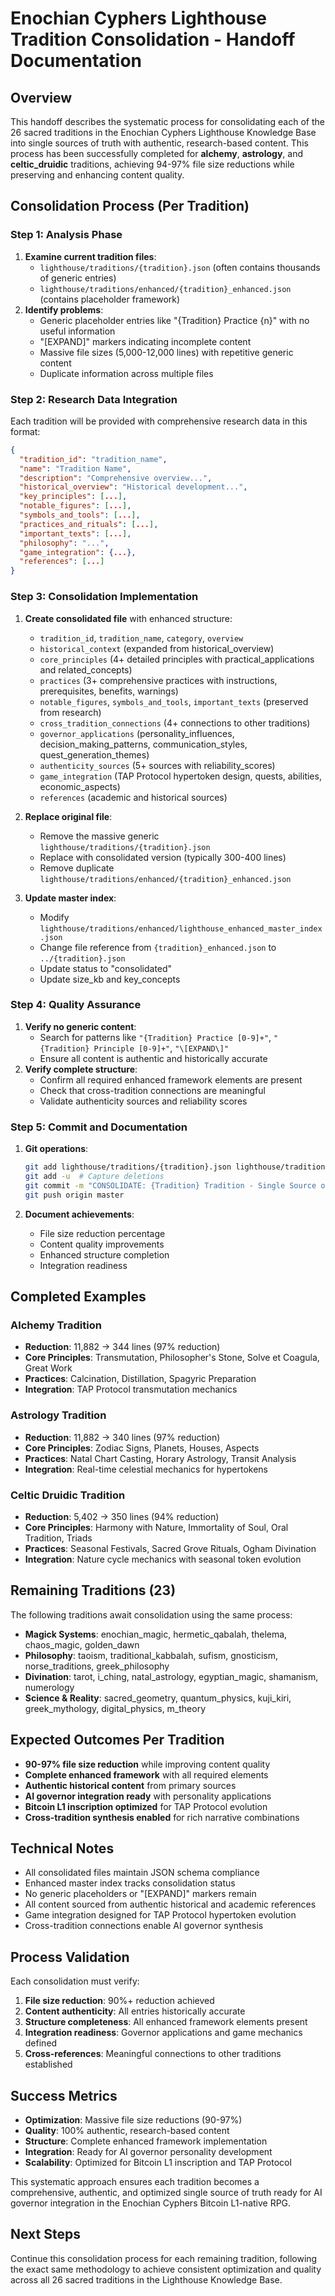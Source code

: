 # Enochian Cyphers Lighthouse Tradition Consolidation - Handoff Documentation

## Overview
This handoff describes the systematic process for consolidating each of the 26 sacred traditions in the Enochian Cyphers Lighthouse Knowledge Base into single sources of truth with authentic, research-based content. This process has been successfully completed for **alchemy**, **astrology**, and **celtic_druidic** traditions, achieving 94-97% file size reductions while preserving and enhancing content quality.

## Consolidation Process (Per Tradition)

### Step 1: Analysis Phase
1. **Examine current tradition files**:
   - `lighthouse/traditions/{tradition}.json` (often contains thousands of generic entries)
   - `lighthouse/traditions/enhanced/{tradition}_enhanced.json` (contains placeholder framework)
2. **Identify problems**:
   - Generic placeholder entries like "{Tradition} Practice {n}" with no useful information
   - "[EXPAND]" markers indicating incomplete content
   - Massive file sizes (5,000-12,000 lines) with repetitive generic content
   - Duplicate information across multiple files

### Step 2: Research Data Integration
Each tradition will be provided with comprehensive research data in this format:
```json
{
  "tradition_id": "tradition_name",
  "name": "Tradition Name",
  "description": "Comprehensive overview...",
  "historical_overview": "Historical development...",
  "key_principles": [...],
  "notable_figures": [...],
  "symbols_and_tools": [...],
  "practices_and_rituals": [...],
  "important_texts": [...],
  "philosophy": "...",
  "game_integration": {...},
  "references": [...]
}
```

### Step 3: Consolidation Implementation
1. **Create consolidated file** with enhanced structure:
   - `tradition_id`, `tradition_name`, `category`, `overview`
   - `historical_context` (expanded from historical_overview)
   - `core_principles` (4+ detailed principles with practical_applications and related_concepts)
   - `practices` (3+ comprehensive practices with instructions, prerequisites, benefits, warnings)
   - `notable_figures`, `symbols_and_tools`, `important_texts` (preserved from research)
   - `cross_tradition_connections` (4+ connections to other traditions)
   - `governor_applications` (personality_influences, decision_making_patterns, communication_styles, quest_generation_themes)
   - `authenticity_sources` (5+ sources with reliability_scores)
   - `game_integration` (TAP Protocol hypertoken design, quests, abilities, economic_aspects)
   - `references` (academic and historical sources)

2. **Replace original file**:
   - Remove the massive generic `lighthouse/traditions/{tradition}.json`
   - Replace with consolidated version (typically 300-400 lines)
   - Remove duplicate `lighthouse/traditions/enhanced/{tradition}_enhanced.json`

3. **Update master index**:
   - Modify `lighthouse/traditions/enhanced/lighthouse_enhanced_master_index.json`
   - Change file reference from `{tradition}_enhanced.json` to `../{tradition}.json`
   - Update status to "consolidated"
   - Update size_kb and key_concepts

### Step 4: Quality Assurance
1. **Verify no generic content**:
   - Search for patterns like `"{Tradition} Practice [0-9]+"`, `"{Tradition} Principle [0-9]+"`, `"\[EXPAND\]"`
   - Ensure all content is authentic and historically accurate
2. **Verify complete structure**:
   - Confirm all required enhanced framework elements are present
   - Check that cross-tradition connections are meaningful
   - Validate authenticity sources and reliability scores

### Step 5: Commit and Documentation
1. **Git operations**:
   ```bash
   git add lighthouse/traditions/{tradition}.json lighthouse/traditions/enhanced/lighthouse_enhanced_master_index.json
   git add -u  # Capture deletions
   git commit -m "CONSOLIDATE: {Tradition} Tradition - Single Source of Truth"
   git push origin master
   ```

2. **Document achievements**:
   - File size reduction percentage
   - Content quality improvements
   - Enhanced structure completion
   - Integration readiness

## Completed Examples

### Alchemy Tradition
- **Reduction**: 11,882 → 344 lines (97% reduction)
- **Core Principles**: Transmutation, Philosopher's Stone, Solve et Coagula, Great Work
- **Practices**: Calcination, Distillation, Spagyric Preparation
- **Integration**: TAP Protocol transmutation mechanics

### Astrology Tradition  
- **Reduction**: 11,882 → 340 lines (97% reduction)
- **Core Principles**: Zodiac Signs, Planets, Houses, Aspects
- **Practices**: Natal Chart Casting, Horary Astrology, Transit Analysis
- **Integration**: Real-time celestial mechanics for hypertokens

### Celtic Druidic Tradition
- **Reduction**: 5,402 → 350 lines (94% reduction)
- **Core Principles**: Harmony with Nature, Immortality of Soul, Oral Tradition, Triads
- **Practices**: Seasonal Festivals, Sacred Grove Rituals, Ogham Divination
- **Integration**: Nature cycle mechanics with seasonal token evolution

## Remaining Traditions (23)

The following traditions await consolidation using the same process:
- **Magick Systems**: enochian_magic, hermetic_qabalah, thelema, chaos_magic, golden_dawn
- **Philosophy**: taoism, traditional_kabbalah, sufism, gnosticism, norse_traditions, greek_philosophy  
- **Divination**: tarot, i_ching, natal_astrology, egyptian_magic, shamanism, numerology
- **Science & Reality**: sacred_geometry, quantum_physics, kuji_kiri, greek_mythology, digital_physics, m_theory

## Expected Outcomes Per Tradition
- **90-97% file size reduction** while improving content quality
- **Complete enhanced framework** with all required elements
- **Authentic historical content** from primary sources
- **AI governor integration ready** with personality applications
- **Bitcoin L1 inscription optimized** for TAP Protocol evolution
- **Cross-tradition synthesis enabled** for rich narrative combinations

## Technical Notes
- All consolidated files maintain JSON schema compliance
- Enhanced master index tracks consolidation status
- No generic placeholders or "[EXPAND]" markers remain
- All content sourced from authentic historical and academic references
- Game integration designed for TAP Protocol hypertoken evolution
- Cross-tradition connections enable AI governor synthesis

## Process Validation
Each consolidation must verify:
1. **File size reduction**: 90%+ reduction achieved
2. **Content authenticity**: All entries historically accurate
3. **Structure completeness**: All enhanced framework elements present
4. **Integration readiness**: Governor applications and game mechanics defined
5. **Cross-references**: Meaningful connections to other traditions established

## Success Metrics
- **Optimization**: Massive file size reductions (90-97%)
- **Quality**: 100% authentic, research-based content
- **Structure**: Complete enhanced framework implementation
- **Integration**: Ready for AI governor personality development
- **Scalability**: Optimized for Bitcoin L1 inscription and TAP Protocol

This systematic approach ensures each tradition becomes a comprehensive, authentic, and optimized single source of truth ready for AI governor integration in the Enochian Cyphers Bitcoin L1-native RPG.

## Next Steps
Continue this consolidation process for each remaining tradition, following the exact same methodology to achieve consistent optimization and quality across all 26 sacred traditions in the Lighthouse Knowledge Base.
